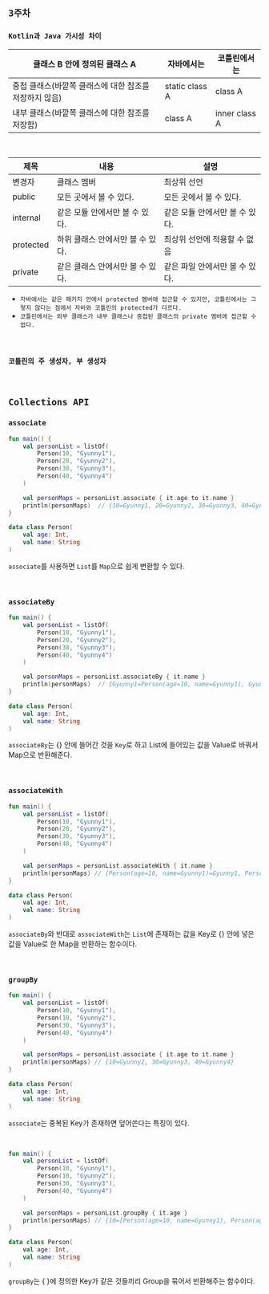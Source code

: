 ## `3주차`

### `Kotlin과 Java 가시성 차이`

| 클래스 B 안에 정의된 클래스 A              | 자바에서는          | 코틀린에서는        |
|---------------------------------|----------------|---------------|
| 중첩 클래스(바깥쪽 클래스에 대한 참조를 저장하지 않음) | static class A | class A       |
| 내부 클래스(바깥쪽 클래스에 대한 참조를 저장함)     | class A        | inner class A |

<br>

| 제목        | 내용                 | 설명                 |
|-----------|--------------------|--------------------|
| 변경자       | 클래스 멤버             | 최상위 선언             |
| public    | 모든 곳에서 볼 수 있다.     | 모든 곳에서 볼 수 있다.     |
| internal  | 같은 모듈 안에서만 볼 수 있다. | 같은 모듈 안에서만 볼 수 있다. |
| protected | 하위 클래스 안에서만 볼 수 있다. | 최상위 선언에 적용할 수 없음   |
| private   | 같은 클래스 안에서만 볼 수 있다. | 같은 파일 안에서만 볼 수 있다. |

- `자바에서는 같은 패키지 안에서 protected 멤버에 접근할 수 있지만, 코틀린에서는 그렇지 않다는 점에서 자바와 코틀린의 protected가 다르다.`
- `코틀린에서는 외부 클래스가 내부 클래스나 중첩된 클래스의 private 멤버에 접근할 수 없다.`

<br>

### `코틀린의 주 생성자, 부 생성자`

<br>

## `Collections API`

### `associate`

```kotlin
fun main() {
	val personList = listOf(
		Person(10, "Gyunny1"),
		Person(20, "Gyunny2"),
		Person(30, "Gyunny3"),
		Person(40, "Gyunny4")
	)

	val personMaps = personList.associate { it.age to it.name }
	println(personMaps)  // {10=Gyunny1, 20=Gyunny2, 30=Gyunny3, 40=Gyunny4}
}

data class Person(
	val age: Int,
	val name: String
)
```

`associate`를 사용하면 `List`를 `Map`으로 쉽게 변환할 수 있다.

<br>

### `associateBy`

```kotlin
fun main() {
	val personList = listOf(
		Person(10, "Gyunny1"),
		Person(20, "Gyunny2"),
		Person(30, "Gyunny3"),
		Person(40, "Gyunny4")
	)

	val personMaps = personList.associateBy { it.name }
	println(personMaps)  // {Gyunny1=Person(age=10, name=Gyunny1), Gyunny2=Person(age=20, name=Gyunny2), Gyunny3=Person(age=30, name=Gyunny3), Gyunny4=Person(age=40, name=Gyunny4)}
}

data class Person(
	val age: Int,
	val name: String
)
```

`associateBy`는 {} 안에 들어간 것을 `Key`로 하고 List에 들어있는 값을 Value로 바꿔서 Map으로 반환해준다.

<br>

### `associateWith`

```kotlin
fun main() {
	val personList = listOf(
		Person(10, "Gyunny1"),
		Person(20, "Gyunny2"),
		Person(30, "Gyunny3"),
		Person(40, "Gyunny4")
	)

	val personMaps = personList.associateWith { it.name } 
	println(personMaps) // {Person(age=10, name=Gyunny1)=Gyunny1, Person(age=20, name=Gyunny2)=Gyunny2, Person(age=30, name=Gyunny3)=Gyunny3, Person(age=40, name=Gyunny4)=Gyunny4}
}

data class Person(
	val age: Int,
	val name: String
)
```

`associateBy`와 반대로 `associateWith`는 `List`에 존재하는 값을 Key로 {} 안에 넣은 값을 Value로 한 Map을 반환하는 함수이다.

<br>

### `groupBy`

```kotlin
fun main() {
	val personList = listOf(
		Person(10, "Gyunny1"),
		Person(10, "Gyunny2"),
		Person(30, "Gyunny3"),
		Person(40, "Gyunny4")
	)

	val personMaps = personList.associate { it.age to it.name }
	println(personMaps) // {10=Gyunny2, 30=Gyunny3, 40=Gyunny4}
}

data class Person(
	val age: Int,
	val name: String
)
```

`associate`는 중복된 Key가 존재하면 덮어쓴다는 특징이 있다.

<br>

```kotlin
fun main() {
	val personList = listOf(
		Person(10, "Gyunny1"),
		Person(10, "Gyunny2"),
		Person(30, "Gyunny3"),
		Person(40, "Gyunny4")
	)

	val personMaps = personList.groupBy { it.age }
	println(personMaps) // {10=[Person(age=10, name=Gyunny1), Person(age=10, name=Gyunny2)], 30=[Person(age=30, name=Gyunny3)], 40=[Person(age=40, name=Gyunny4)]}
}

data class Person(
	val age: Int,
	val name: String
)
```

`groupBy`는 { }에 정의한 Key가 같은 것들끼리 Group을 묶어서 반환해주는 함수이다.